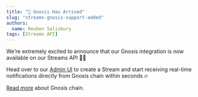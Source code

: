 ```yaml
---
title: "🦉 Gnosis Has Arrived"
slug: "streams-gnosis-support-added"
authors:
  name: Reuben Salisbury
tags: [Streams API]
---
```


We’re extremely excited to announce that our Gnosis integration is now available on our Streams API 🦉🚀

<!-- truncate -->

Head over to our [Admin UI](https://admin.moralis.com/streams) to create a Stream and start receiving real-time notifications directly from Gnosis chain within seconds 🔥

[Read more](https://moralis.io/chains/gnosis/) about Gnosis chain.
